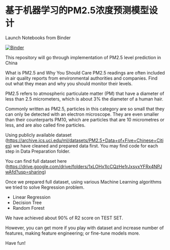# 基于机器学习的PM2.5浓度预测模型设计

Launch Notebooks from Binder 

[![Binder](https://mybinder.org/badge_logo.svg)](https://mybinder.org/v2/gh/jimmyhu4/pm25/master)


This repository will go through implementation of PM2.5 level prediction in China

What is PM2.5 and Why You Should Care
PM2.5 readings are often included in air quality reports from environmental authorities and companies. 
Find out what they mean and why you should monitor their levels.

PM2.5 refers to atmospheric particulate matter (PM) that have a diameter of less than 2.5 micrometers, 
which is about 3% the diameter of a human hair.

Commonly written as PM2.5, particles in this category are so small that they can only be detected with an electron microscope. 
They are even smaller than their counterparts PM10, which are particles that are 10 micrometres or less, 
and are also called fine particles.


Using publicly available dataset (https://archive.ics.uci.edu/ml/datasets/PM2.5+Data+of+Five+Chinese+Cities) 
we have cleaned and prepared data first. You may find code for each step in Data Preparation folder. 

You can find full dataset here (https://drive.google.com/drive/folders/1xLOHx1lcCQzHe1rJxsyxYFRx4NPJwAfd?usp=sharing)

Once we prepared full dataset, using various Machine Learning algorithms we tried to solve Regression problem. 

* Linear Regression
* Decision Tree
* Random Forest

We have achieved about 90% of R2 score on TEST SET. 

However, you can get more if you play with dataset and increase number of features, making feature engineering; or fine-tune models more.

Have fun!
